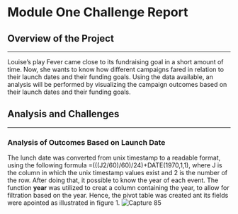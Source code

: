 # Module One Challenge Report

## Overview of the Project
---
Louise’s play Fever came close to its fundraising goal in a short amount of time. Now, she wants to know how different campaigns fared in relation to their launch dates and their funding goals. Using the data available, an analysis will be performed by visualizing the campaign outcomes based on their launch dates and their funding goals.

## Analysis and Challenges
---
### Analysis of Outcomes Based on Launch Date
The lunch date was converted from unix timestamp to a readable format, using the following formula =(((J2/60)/60)/24)+DATE(1970,1,1), where J is the column in which the unix timestamp values exist and 2 is the number of the row. After doing that, it possible to know the year of each event. The function __year__ was utilized to creat a column containing the year, to allow for filtration based on the year. Hence, the pivot table was created ant its fields were apointed as illustrated in figure 1. ![Capture 85](https://user-images.githubusercontent.com/59425631/123569538-7bf94f00-d794-11eb-9f0f-599619342ce3.PNG)
  

